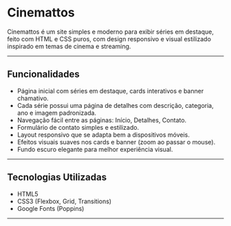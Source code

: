 # Cinemattos

Cinemattos é um site simples e moderno para exibir séries em destaque, feito com HTML e CSS puros, com design responsivo e visual estilizado inspirado em temas de cinema e streaming.

---

## Funcionalidades

- Página inicial com séries em destaque, cards interativos e banner chamativo.
- Cada série possui uma página de detalhes com descrição, categoria, ano e imagem padronizada.
- Navegação fácil entre as páginas: Início, Detalhes, Contato.
- Formulário de contato simples e estilizado.
- Layout responsivo que se adapta bem a dispositivos móveis.
- Efeitos visuais suaves nos cards e banner (zoom ao passar o mouse).
- Fundo escuro elegante para melhor experiência visual.

---

## Tecnologias Utilizadas

- HTML5
- CSS3 (Flexbox, Grid, Transitions)
- Google Fonts (Poppins)

---
